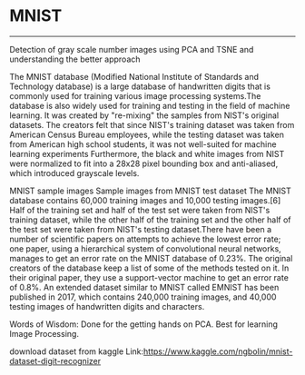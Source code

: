 # MNIST
--------------------------------------------------------------------------------------------------------------------------------------
Detection of gray scale number images using PCA and TSNE and understanding the better approach 

The MNIST database (Modified National Institute of Standards and Technology database) is a large database of handwritten digits that is commonly used for training various image processing systems.The database is also widely used for training and testing in the field of machine learning. It was created by "re-mixing" the samples from NIST's original datasets. The creators felt that since NIST's training dataset was taken from American Census Bureau employees, while the testing dataset was taken from American high school students, it was not well-suited for machine learning experiments Furthermore, the black and white images from NIST were normalized to fit into a 28x28 pixel bounding box and anti-aliased, which introduced grayscale levels.

MNIST sample images
Sample images from MNIST test dataset
The MNIST database contains 60,000 training images and 10,000 testing images.[6] Half of the training set and half of the test set were taken from NIST's training dataset, while the other half of the training set and the other half of the test set were taken from NIST's testing dataset.There have been a number of scientific papers on attempts to achieve the lowest error rate; one paper, using a hierarchical system of convolutional neural networks, manages to get an error rate on the MNIST database of 0.23%. The original creators of the database keep a list of some of the methods tested on it. In their original paper, they use a support-vector machine to get an error rate of 0.8%. An extended dataset similar to MNIST called EMNIST has been published in 2017, which contains 240,000 training images, and 40,000 testing images of handwritten digits and characters.

Words of Wisdom:
Done for the getting hands on PCA.
Best for learning Image Processing.

download dataset from kaggle
Link:https://www.kaggle.com/ngbolin/mnist-dataset-digit-recognizer
